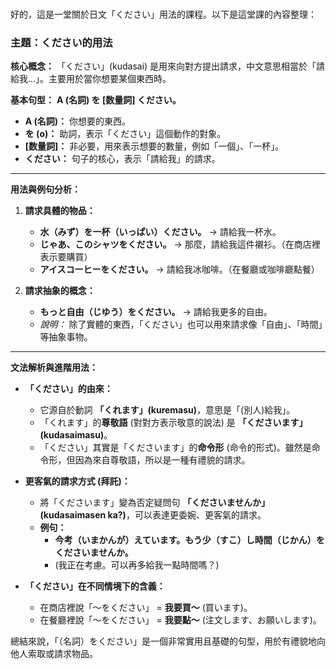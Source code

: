 </br>

好的，這是一堂關於日文「ください」用法的課程。以下是這堂課的內容整理：

### **主題：ください的用法**

**核心概念：**
「ください」(kudasai) 是用來向對方提出請求，中文意思相當於「請給我...」。主要用於當你想要某個東西時。

**基本句型：**
**A (名詞) を [数量詞] ください。**
*   **A (名詞)：** 你想要的東西。
*   **を (o)：** 助詞，表示「ください」這個動作的對象。
*   **[数量詞]：** 非必要，用來表示想要的數量，例如「一個」、「一杯」。
*   **ください：** 句子的核心，表示「請給我」的請求。

---

**用法與例句分析：**

1.  **請求具體的物品：**
    *   **水（みず）を一杯（いっぱい）ください。** → 請給我一杯水。
    *   **じゃあ、このシャツをください。** → 那麼，請給我這件襯衫。（在商店裡表示要購買）
    *   **アイスコーヒーをください。** → 請給我冰咖啡。（在餐廳或咖啡廳點餐）

2.  **請求抽象的概念：**
    *   **もっと自由（じゆう）をください。** → 請給我更多的自由。
    *   *說明：* 除了實體的東西，「ください」也可以用來請求像「自由」、「時間」等抽象事物。

---

**文法解析與進階用法：**

*   **「ください」的由來：**
    *   它源自於動詞 **「くれます」(kuremasu)**，意思是「(別人)給我」。
    *   「くれます」的**尊敬語** (對對方表示敬意的說法) 是 **「くださいます」(kudasaimasu)**。
    *   「ください」其實是「くださいます」的**命令形** (命令的形式)。雖然是命令形，但因為來自尊敬語，所以是一種有禮貌的請求。

*   **更客氣的請求方式 (拜託)：**
    *   將「くださいます」變為否定疑問句 **「くださいませんか」(kudasaimasen ka?)**，可以表達更委婉、更客氣的請求。
    *   **例句：**
        *   **今考（いまかんが）えています。もう少（すこ）し時間（じかん）をくださいませんか。**
        *   (我正在考慮。可以再多給我一點時間嗎？)

*   **「ください」在不同情境下的含義：**
    *   在商店裡說「～をください」 = **我要買～** (買います)。
    *   在餐廳裡說「～をください」 = **我要點～** (注文します、お願いします)。

總結來說，「（名詞）をください」是一個非常實用且基礎的句型，用於有禮貌地向他人索取或請求物品。
</br>
